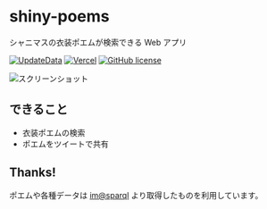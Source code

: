 # shiny-poems

シャニマスの衣装ポエムが検索できる Web アプリ

[![UpdateData](https://github.com/arrow2nd/shiny-poems/actions/workflows/update-data.yaml/badge.svg)](https://github.com/arrow2nd/shiny-poems/actions/workflows/update-data.yaml)
[![Vercel](https://therealsujitk-vercel-badge.vercel.app/?app=shiny-poems)](https://shiny-poems.vercel.app)
[![GitHub license](https://img.shields.io/github/license/arrow2nd/shiny-poems)](https://github.com/arrow2nd/shiny-poems/blob/main/LICENSE)

![スクリーンショット](https://user-images.githubusercontent.com/44780846/140613436-3dc23e2b-8489-4329-a844-6d11e9ce41dd.gif)

## できること

- 衣装ポエムの検索
- ポエムをツイートで共有

## Thanks!

ポエムや各種データは [im@sparql](https://sparql.crssnky.xyz/imas/) より取得したものを利用しています。
